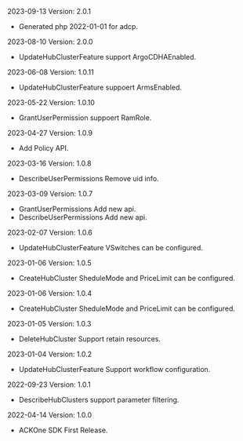 2023-09-13 Version: 2.0.1
- Generated php 2022-01-01 for adcp.

2023-08-10 Version: 2.0.0
- UpdateHubClusterFeature support ArgoCDHAEnabled.


2023-06-08 Version: 1.0.11
- UpdateHubClusterFeature suppoert ArmsEnabled.


2023-05-22 Version: 1.0.10
- GrantUserPermission suppoert RamRole.


2023-04-27 Version: 1.0.9
- Add Policy API.


2023-03-16 Version: 1.0.8
- DescribeUserPermissions Remove uid info.


2023-03-09 Version: 1.0.7
-  GrantUserPermissions Add new api.
- DescribeUserPermissions Add new api.


2023-02-07 Version: 1.0.6
- UpdateHubClusterFeature VSwitches can be configured.


2023-01-06 Version: 1.0.5
- CreateHubCluster SheduleMode and PriceLimit can be configured.


2023-01-06 Version: 1.0.4
- CreateHubCluster SheduleMode and PriceLimit can be configured.


2023-01-05 Version: 1.0.3
- DeleteHubCluster Support retain resources.


2023-01-04 Version: 1.0.2
- UpdateHubClusterFeature Support workflow configuration.


2022-09-23 Version: 1.0.1
- DescribeHubClusters support parameter filtering.

2022-04-14 Version: 1.0.0
- ACKOne SDK First Release.

